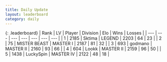 ```yaml
---
title: Daily Update
layout: leaderboard
category: daily
---
```


{: .leaderboard}
| Rank | LV | Player | Division | Elo | Wins | Losses |
| --- | --- | --- | --- | --- | --- | --- |
| <span data-change="0">1</span> | 2185 | <span title="ID: 353063">Sktima</span> | LEGEND | <span data-change="6">2203</span> | <span data-change="1">64</span> | <span data-change="0">23</span> |
| <span data-change="0">2</span> | 75 | <span title="ID: 727221">MISTER BEAST</span> | MASTER I | <span data-change="27">2187</span> | <span data-change="6">81</span> | <span data-change="2">32</span> |
| <span data-change="3">3</span> | 693 | <span title="ID: 372074">godmano</span> | MASTER II | <span data-change="50">2160</span> | <span data-change="11">93</span> | <span data-change="3">66</span> |
| <span data-change="-1">4</span> | 604 | <span title="ID: 675058">Lookk</span> | MASTER II | <span data-change="30">2159</span> | <span data-change="13">96</span> | <span data-change="5">50</span> |
| <span data-change="-1">5</span> | 1438 | <span title="ID: 498412">LuckySpin</span> | MASTER IV | <span data-change="0">2122</span> | <span data-change="0">48</span> | <span data-change="0">18</span> |